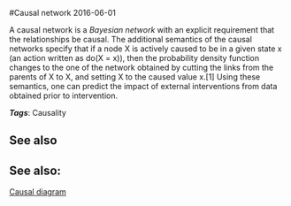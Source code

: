 
#Causal network
2016-06-01

A causal network is a *Bayesian network* with an explicit requirement that the relationships be causal. The additional semantics of the causal networks specify that if a node X is actively caused to be in a given state x (an action written as do(X = x)), then the probability density function changes to the one of the network obtained by cutting the links from the parents of X to X, and setting X to the caused value x.[1] Using these semantics, one can predict the impact of external interventions from data obtained prior to intervention.

***Tags***: Causality

## See also
## See also:
[Causal diagram](/causal_diagram)

